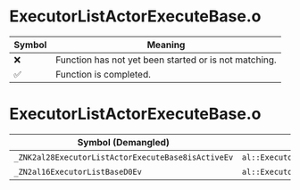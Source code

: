 # ExecutorListActorExecuteBase.o
| Symbol | Meaning 
| ------------- | ------------- 
| :x: | Function has not yet been started or is not matching. 
| :white_check_mark: | Function is completed. 


# ExecutorListActorExecuteBase.o
| Symbol (Demangled) | Symbol (Mangled) | Decompiled? |
| ------------- |  ------------- | ------------- |
| `_ZNK2al28ExecutorListActorExecuteBase8isActiveEv` | `al::ExecutorListActorExecuteBase::isActive(void)const` | :white_check_mark: |
| `_ZN2al16ExecutorListBaseD0Ev` | `al::ExecutorListBase::~ExecutorListBase()` | :white_check_mark: |
